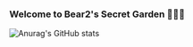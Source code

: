 ### Welcome to Bear2's Secret Garden 💬🐻💬
![Anurag's GitHub stats](https://github-readme-stats.vercel.app/api?username=0b631a794ad5ba48e99c083d6b9b0f10&show_icons=true&theme=radical)

<!--
**0b631a794ad5ba48e99c083d6b9b0f10/0b631a794ad5ba48e99c083d6b9b0f10** is a ✨ _special_ ✨ repository because its `README.md` (this file) appears on your GitHub profile.

Here are some ideas to get you started:

- 🔭 I’m currently working on ...
- 🌱 I’m currently learning ...
- 👯 I’m looking to collaborate on ...
- 🤔 I’m looking for help with ...
- 💬 Ask me about ...
- 📫 How to reach me: ...
- 😄 Pronouns: ...
- ⚡ Fun fact: ...
--> 

